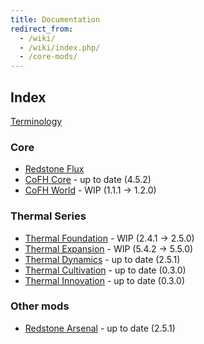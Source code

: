 ```yaml
---
title: Documentation
redirect_from:
  - /wiki/
  - /wiki/index.php/
  - /core-mods/
---
```


Index
-----

[Terminology](/docs/terminology/)

### Core
* [Redstone Flux](/docs/redstone-flux/)
* [CoFH Core](/docs/cofh-core/) - <span class="uk-text-small uk-text-success">up to date (4.5.2)</span>
* [CoFH World](/docs/cofh-world/) - <span class="uk-text-small uk-text-warning">WIP (1.1.1 → 1.2.0)</span>

### Thermal Series
* [Thermal Foundation](/docs/thermal-foundation/) - <span class="uk-text-small uk-text-warning">WIP (2.4.1 → 2.5.0)</span>
* [Thermal Expansion](/docs/thermal-expansion/) - <span class="uk-text-small uk-text-warning">WIP (5.4.2 → 5.5.0)</span>
* [Thermal Dynamics](/docs/thermal-dynamics/) - <span class="uk-text-small uk-text-success">up to date (2.5.1)</span>
* [Thermal Cultivation](/docs/thermal-cultivation/) - <span class="uk-text-small uk-text-success">up to date (0.3.0)</span>
* [Thermal Innovation](/docs/thermal-innovation/) - <span class="uk-text-small uk-text-success">up to date (0.3.0)</span>

### Other mods
* [Redstone Arsenal](/docs/redstone-arsenal/) - <span class="uk-text-small uk-text-success">up to date (2.5.1)</span>
